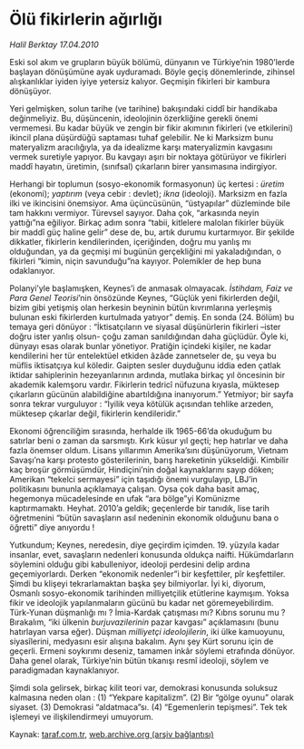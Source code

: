 # Ölü fikirlerin ağırlığı

*Halil Berktay 17.04.2010*

<div class="yazi"><p>Eski sol akım ve grupların büyük bölümü, dünyanın ve Türkiye’nin 1980’lerde başlayan dönüşümüne ayak uyduramadı. Böyle geçiş dönemlerinde, zihinsel alışkanlıklar iyiden iyiye yetersiz kalıyor. Geçmişin fikirleri bir kambura dönüşüyor.</p>
<p>Yeri gelmişken, solun tarihe (ve tarihine) bakışındaki ciddî bir handikaba değinmeliyiz. Bu, düşüncenin, ideolojinin özerkliğine gerekli önemi vermemesi. Bu kadar büyük ve zengin bir fikir akımının fikirleri (ve etkilerini) ikincil plana düşürdüğü saptaması tuhaf gelebilir. Ne ki Marksizm bunu materyalizm aracılığıyla, ya da idealizme karşı materyalizmin kavgasını vermek suretiyle yapıyor. Bu kavgayı aşırı bir noktaya götürüyor ve fikirleri maddî hayatın, üretimin, (sınıfsal) çıkarların birer yansımasına indirgiyor.</p>
<p>Herhangi bir toplumun (sosyo-ekonomik formasyonun) üç kertesi : <i>üretim</i> (ekonomi); <i>yaptırım</i> (veya cebir : devlet); <i>ikna</i> (ideoloji). Marksizm en fazla ilki ve ikincisini önemsiyor. Ama üçüncüsünün, “üstyapılar” düzleminde bile tam hakkını vermiyor. Türevsel sayıyor. Daha çok, “arkasında neyin yattığı”na eğiliyor. Birkaç adım sonra “tabii, kitlelere malolan fikirler büyük bir maddî güç haline gelir” dese de, bu, artık durumu kurtarmıyor. Bir şekilde dikkatler, fikirlerin kendilerinden, içeriğinden, doğru mu yanlış mı olduğundan, ya da geçmişi mi bugünün gerçekliğini mi yakaladığından, o fikirleri “kimin, niçin savunduğu”na kayıyor. Polemikler de hep buna odaklanıyor.</p>
<p>Polanyi’yle başlamışken, Keynes’i de anmasak olmayacak. <i>İstihdam, Faiz ve Para Genel Teorisi</i>’nin önsözünde Keynes, “Güçlük yeni fikirlerden değil, bizim gibi yetişmiş olan herkesin beyninin bütün kıvrımlarına yerleşmiş bulunan eski fikirlerden kurtulmada yatıyor” demiş. En sonda (24. Bölüm) bu temaya geri dönüyor : “İktisatçıların ve siyasal düşünürlerin fikirleri –ister doğru ister yanlış olsun- çoğu zaman sanıldığından daha güçlüdür. Öyle ki, dünyayı esas olarak bunlar yönetiyor. Pratiğin içindeki kişiler, ne kadar kendilerini her tür entelektüel etkiden âzâde zannetseler de, şu veya bu müflis iktisatçıya kul köledir. Gaipten sesler duyduğunu iddia eden çatlak iktidar sahiplerinin hezeyanlarının ardında, mutlaka birkaç yıl öncesinin bir akademik kalemşoru vardır. Fikirlerin tedricî nüfuzuna kıyasla, müktesep çıkarların gücünün alabildiğine abartıldığına inanıyorum.” Yetmiyor; bir sayfa sonra tekrar vurguluyor : “İyilik veya kötülük açısından tehlike arzeden, müktesep çıkarlar değil, fikirlerin kendileridir.” </p>
<p>Ekonomi öğrenciliğim sırasında, herhalde ilk 1965-66’da okuduğum bu satırlar beni o zaman da sarsmıştı. Kırk küsur yıl geçti; hep hatırlar ve daha fazla önemser oldum. Lisans yıllarımın Amerika’sını düşünüyorum, Vietnam Savaşı’na karşı protesto gösterilerinin, barış hareketinin yükseldiği. Kimbilir kaç broşür görmüşümdür, Hindiçini’nin doğal kaynaklarını sayıp döken; Amerikan “tekelci sermayesi” için taşıdığı önemi vurgulayıp, LBJ’in politikasını bununla açıklamaya çalışan. Oysa çok daha basit amaç, hegemonya mücadelesinde en ufak “ara bölge”yi Komünizme kaptırmamaktı. Heyhat. 2010’a geldik; geçenlerde bir tanıdık, lise tarih öğretmenini “bütün savaşların asıl nedeninin ekonomik olduğunu bana o öğretti” diye anıyordu ! </p>
<p>Yutkundum; Keynes, neredesin, diye geçirdim içimden. 19. yüzyıla kadar insanlar, evet, savaşların nedenleri konusunda oldukça naifti. Hükümdarların söylemini olduğu gibi kabulleniyor, ideoloji perdesini delip ardına geçemiyorlardı. Derken “ekonomik nedenler”i bir keşfettiler, pîr keşfettiler. Şimdi bu klişeyi tekrarlamaktan başka şey bilmiyorlar. İyi ki, diyorum, Osmanlı sosyo-ekonomik tarihinden milliyetçilik etütlerine kaymışım. Yoksa fikir ve ideolojik yapılanmaların gücünü bu kadar net göremeyebilirdim. Türk-Yunan düşmanlığı mı ? İmia-Kardak çatışması mı? Kıbrıs sorunu mu ? Bırakalım, “iki ülkenin <i>burjuvazilerinin</i> pazar kavgası” açıklamasını (bunu hatırlayan varsa eğer). Düşman <i>milliyetçi ideolojilerin</i>, iki ülke kamuoyunu, siyasîlerini, medyasını esir alışına bakalım. Aynı şey Kürt sorunu için de geçerli. Ermeni soykırımı deseniz, tamamen inkâr söylemi etrafında dönüyor. Daha genel olarak, Türkiye’nin bütün tıkanışı resmî ideoloji, söylem ve paradigmadan kaynaklanıyor. </p>
<p>Şimdi sola gelirsek, birkaç kilit teori var, demokrasi konusunda soluksuz kalmasına neden olan : (1) “Yekpare kapitalizm”. (2) Bir “gölge oyunu” olarak siyaset. (3) Demokrasi “aldatmaca”sı. (4) “Egemenlerin tepişmesi”. Tek tek işlemeyi ve ilişkilendirmeyi umuyorum.</p></div>

Kaynak: [taraf.com.tr](http://www.taraf.com.tr:80/makale/10924.htm), [web.archive.org (arşiv bağlantısı)](http://web.archive.org/web/20100420141201/http://www.taraf.com.tr:80/makale/10924.htm)
